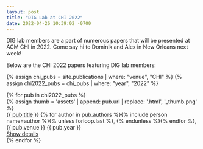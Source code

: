 ```yaml
---
layout: post
title: "DIG Lab at CHI 2022"
date: 2022-04-26 10:39:02 -0700
---
```


DIG lab members are a part of numerous papers that will be presented at ACM CHI in 2022. Come say hi to Dominik and Alex in New Orleans next week!

Below are the CHI 2022 papers featuring DIG lab members:

{% assign chi_pubs = site.publications | where: "venue", "CHI" %}
{% assign chi2022_pubs = chi_pubs | where: "year", "2022" %}

<div class="mv3">
      {% for pub in chi2022_pubs %}
      <div class="mt4 mt3-ns flex flex-row-ns flex-column">
        {% assign thumb = 'assets' | append: pub.url | replace: '.html',
        '_thumb.png' %}
        <div
          class="h3 mr3-ns mb2 mb0-ns flex-shrink-0 preview-image ba b--black-05 db"
          style="background-image: url('{{ thumb | relative_url }}')"
        ></div>
        <div class="measure-wide">
          <div class="mb1">
            <a href="{{ pub.url }}" class="b link black hover-cmu-red"
              >{{ pub.title }}</a
            >
            <span class="fw2">
              {% for author in pub.authors %}{% include person name=author %}{%
              unless forloop.last %}, {% endunless %}{% endfor %}</span
            >, <span class="nowrap">{{ pub.venue }} {{ pub.year }}</span>
          </div>
          <a href="{{ pub.url }}" class="cta">Show details</a>
        </div>
      </div>
      {% endfor %}
    </div>
